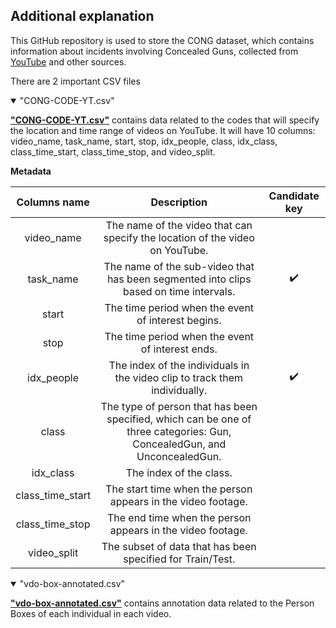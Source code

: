 ## Additional explanation

This GitHub repository is used to store the CONG dataset, which contains information about incidents involving Concealed Guns, collected from [YouTube](https://www.youtube.com/) and other sources.

There are 2 important CSV files

<details open>
<summary>"CONG-CODE-YT.csv"</summary>
  
[**"CONG-CODE-YT.csv"**](https://github.com/Peckkie/CONG-dataset-24/blob/main/CONG-CODE-YT.csv) contains data related to the codes that will specify the location and time range of videos on YouTube.
It will have 10 columns: video_name, task_name, start, stop, idx_people, class, idx_class, class_time_start, class_time_stop, and video_split.

**Metadata**

|   Columns name   |                                                        Description                                                        | Candidate key |
|:----------------:|:-------------------------------------------------------------------------------------------------------------------------:|:-------------:|
| video_name       | The name of the video that can specify the location of the video on YouTube.                                              |               |
| task_name        | The name of the sub-video that has been segmented into clips based on time intervals.                                     |       ✔️       |
| start            | The time period when the event of interest begins.                                                                        |               |
| stop             | The time period when the event of interest ends.                                                                          |               |
| idx_people       | The index of the individuals in the video clip to track them individually.                                                |       ✔️       |
| class            | The type of person that has been specified, which can be one of three categories: Gun,  ConcealedGun, and UnconcealedGun. |               |
| idx_class        | The index of the class.                                                                                                   |               |
| class_time_start | The start time when the person appears in the video footage.                                                              |               |
| class_time_stop  | The end time when the person appears in the video footage.                                                                |               |
| video_split      | The subset of data that has been specified for Train/Test.                                                                |               |

</details>

<details open>
<summary>"vdo-box-annotated.csv"</summary>

[**"vdo-box-annotated.csv"**](https://github.com/Peckkie/CONG-dataset-24/blob/main/vdo-box-annotated.csv)
contains annotation data related to the Person Boxes of each individual in each video.

</details>

